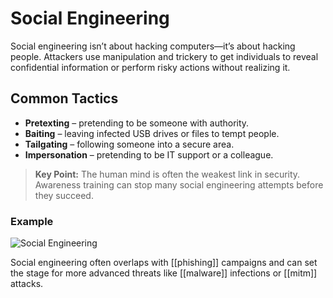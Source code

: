 # Social Engineering  

Social engineering isn’t about hacking computers—it’s about hacking people. Attackers use manipulation and trickery to get individuals to reveal confidential information or perform risky actions without realizing it.  

## Common Tactics  
- **Pretexting** – pretending to be someone with authority.  
- **Baiting** – leaving infected USB drives or files to tempt people.  
- **Tailgating** – following someone into a secure area.  
- **Impersonation** – pretending to be IT support or a colleague.  

> **Key Point:** The human mind is often the weakest link in security. Awareness training can stop many social engineering attempts before they succeed.  

### Example  
![Social Engineering](https://images.unsplash.com/photo-1504384308090-c894fdcc538d?ixlib=rb-4.0.3&auto=format&fit=crop&w=800&q=60)  

Social engineering often overlaps with [[phishing]] campaigns and can set the stage for more advanced threats like [[malware]] infections or [[mitm]] attacks.  
